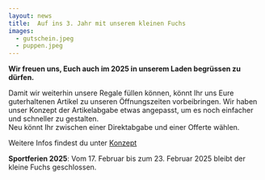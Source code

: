 ```yaml
---
layout: news
title:  Auf ins 3. Jahr mit unserem kleinen Fuchs
images:
  - gutschein.jpeg
  - puppen.jpeg
---
```


__Wir freuen uns, Euch auch im 2025 in unserem Laden begrüssen zu dürfen.__

Damit wir weiterhin unsere Regale füllen können, könnt Ihr uns Eure guterhaltenen Artikel zu unseren Öffnungszeiten vorbeibringen.
Wir haben unser Konzept der Artikelabgabe etwas angepasst, um es noch einfacher und schneller zu gestalten.  
Neu könnt Ihr zwischen einer Direktabgabe und einer Offerte wählen.

Weitere Infos findest du unter [Konzept](./#konzept)

__Sportferien 2025__:
Vom 17. Februar bis zum 23. Februar 2025 bleibt der kleine Fuchs geschlossen.
